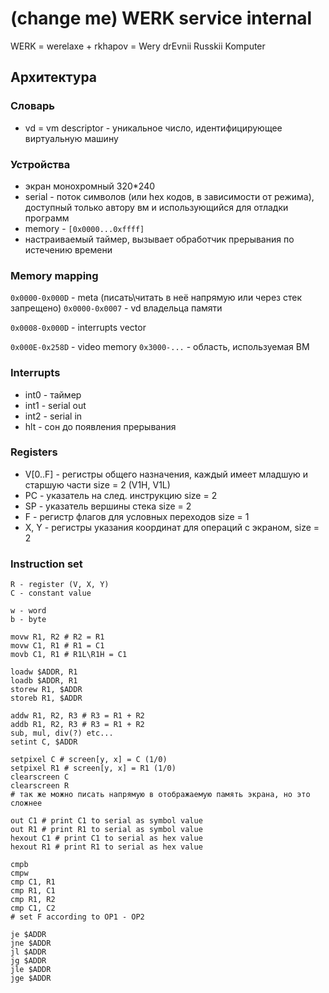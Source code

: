 # (change me) WERK service internal

WERK = werelaxe + rkhapov = Wery drEvnii Russkii Komputer

## Архитектура

### Словарь
- vd = vm descriptor - уникальное число, идентифицирующее виртуальную машину 

### Устройства
- экран монохромный 320*240
- serial - поток символов (или hex кодов, в зависимости от режима), доступный только автору вм
и использующийся для отладки программ
- memory - `[0x0000...0xffff]`
- настраиваемый таймер, вызывает обработчик прерывания по истечению времени

### Memory mapping
`0x0000-0x000D` - meta (писать\читать в неё напрямую или через стек запрещено)
`0x0000-0x0007` - vd владельца памяти

`0x0008-0x000D` - interrupts vector

`0x000E-0x258D` - video memory
`0x3000-...` - область, используемая ВМ

### Interrupts

- int0 - таймер
- int1 - serial out
- int2 - serial in
- hlt - сон до появления прерывания

### Registers

- V[0..F] - регистры общего назначения, каждый имеет младшую и старшую части size = 2 (V1H, V1L)
- PC - указатель на след. инструкцию size = 2
- SP - указатель вершины стека size = 2
- F - регистр флагов для условных переходов size = 1
- X, Y - регистры указания координат для операций с экраном, size = 2

### Instruction set
```
R - register (V, X, Y)
С - constant value

w - word
b - byte

movw R1, R2 # R2 = R1
movw C1, R1 # R1 = C1
movb C1, R1 # R1L\R1H = C1

loadw $ADDR, R1
loadb $ADDR, R1
storew R1, $ADDR
storeb R1, $ADDR

addw R1, R2, R3 # R3 = R1 + R2
addb R1, R2, R3 # R3 = R1 + R2
sub, mul, div(?) etc...
setint C, $ADDR

setpixel C # screen[y, x] = C (1/0)
setpixel R1 # screen[y, x] = R1 (1/0)
clearscreen C
clearscreen R
# так же можно писать напрямую в отображаемую память экрана, но это сложнее

out C1 # print C1 to serial as symbol value
out R1 # print R1 to serial as symbol value
hexout C1 # print C1 to serial as hex value
hexout R1 # print R1 to serial as hex value

cmpb
cmpw
cmp C1, R1
cmp R1, C1
cmp R1, R2
cmp C1, C2
# set F according to OP1 - OP2

je $ADDR
jne $ADDR
jl $ADDR
jg $ADDR
jle $ADDR
jge $ADDR

```